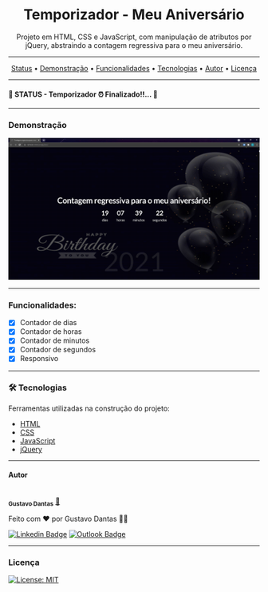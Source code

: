 
<h1 align="center"> Temporizador - Meu Aniversário</h1>
<p align="center">Projeto em HTML, CSS e JavaScript, com manipulação de atributos por jQuery, abstraindo a contagem regressiva para o meu aniversário.</p>

<hr>

<p align="center">
 <a href="#status">Status</a> •
 <a href="#demonstracao">Demonstração</a> • 
 <a href="#funcionalidades">Funcionalidades</a> • 
 <a href="#tecnologias">Tecnologias</a> • 
 <a href="#autor">Autor</a> •
 <a href="#licença">Licença</a> 
</p>
<hr>

<h4 id="status">🚧 STATUS - Temporizador ⏰ Finalizado!!... 🚧</h4>
<hr>

<h3 id="demonstracao">Demonstração</h3>

<img src="https://github.com/gustavomarim/imgs/blob/main/Temporizador%20-%20Aniversario.gif" alt="Temporizador"/>
<br>
<hr>

<h3 id="funcionalidades"> Funcionalidades:</h3>

- [x] Contador de dias
- [x] Contador de horas
- [x] Contador de minutos
- [x] Contador de segundos
- [x] Responsivo
<hr>



<h3 id="tecnologias"> 🛠 Tecnologias </h3>
Ferramentas utilizadas na construção do projeto:

* [HTML](https://developer.mozilla.org/pt-BR/docs/Web/HTML)<br>
* [CSS](https://developer.mozilla.org/pt-BR/docs/Web/CSS)<br>
* [JavaScript](https://developer.mozilla.org/pt-BR/docs/Web/JavaScript)<br>
* [jQuery](https://jquery.com/)
<hr>



<h4 id="autor">Autor</h4>

<a href="https://github.com/gustavomarim">
 <img style="border-radius: 50%;" src="https://avatars.githubusercontent.com/u/66189039?s=400&u=491817b0d3a8d48be60c450631a950c9d49154b2&v=4" width="100px;" alt=""/>
 <br />
 <sub><b>Gustavo Dantas</b></sub></a> <a href="https://github.com/gustavomarim" title="GitHub">🚀</a>


Feito com ❤️ por Gustavo Dantas 👋🏽

 [![Linkedin Badge](https://img.shields.io/badge/-LinkedIn-blue?style=flat-square&logo=Linkedin&logoColor=white&link=https://www.linkedin.com/in/gustavodantasmarim/)](https://www.linkedin.com/in/gustavodantasmarim/) 
 [![Outlook Badge](https://img.shields.io/badge/-Gmail-c14438?style=flat-square&logo=Gmail&logoColor=white&link=mailto:guuhdantaas247@gmail.com)](mailto:guuhdantaas247@gmail.com)
 
 
<hr>
<h3 id="licença">Licença</h3>

[![License: MIT](https://img.shields.io/badge/License-MIT-green.svg)](https://github.com/gustavomarim/Temporizador/blob/master/LICENSE)
